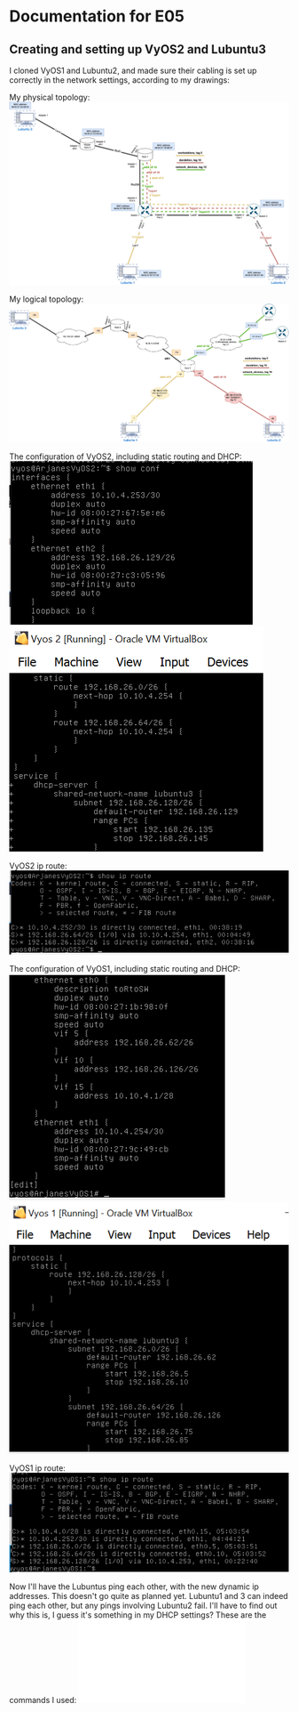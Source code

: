 # Documentation for E05

## Creating and setting up VyOS2 and Lubuntu3

I cloned VyOS1 and Lubuntu2, and made sure their cabling is set up correctly in the network settings, according to my drawings:

My physical topology:
![Physical topology](/documentation/E05/Physical_topology.png)

My logical topology:
![Logical topology](/documentation/E05/Logical_topology.png)

The configuration of VyOS2, including static routing and DHCP:
![Configurations of VyOS2](/documentation/E05/Conf_vyos2.PNG)
![Configurations of VyOS2 static routing and DHCP](/documentation/E05/Vyos2_static_routing_DHCP.PNG)

VyOS2 ip route:
![VyOS2 ip route](/documentation/E05/VyOS2_iproute.PNG)

The configuration of VyOS1, including static routing and DHCP:
![Configurations of VyOS1](/documentation/E05/Conf_vyos1.PNG)
![Configurations of VyOS1 static routing and DHCP](/documentation/E05/Vyos1_static_routing_DHCP.PNG)

VyOS1 ip route:
![VyOS1 ip route](/documentation/E05/VyOS1_iproute.PNG)

Now I'll have the Lubuntus ping each other, with the new dynamic 
ip addresses. This doesn't go quite as planned yet. Lubuntu1 and 3
can indeed ping each other, but any pings involving Lubuntu2 fail.
I'll have to find out why this is, I guess it's something in my
DHCP settings? These are the commands I used:
![DHCP commands](/documentation/E05/DHCP_commands.txt)
